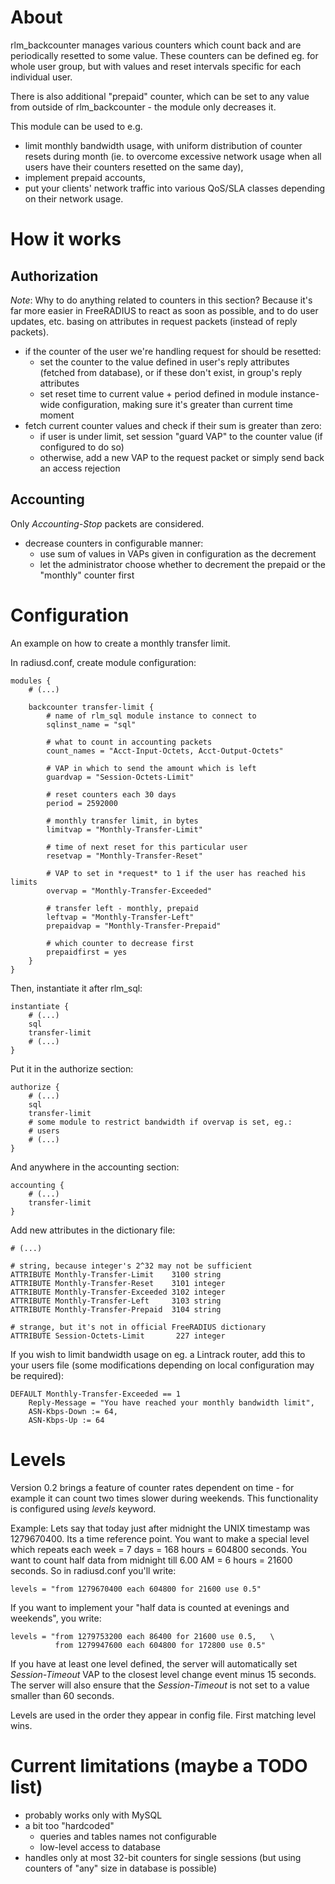 About
=====

rlm_backcounter manages various counters which count back and are periodically
resetted to some value. These counters can be defined eg. for whole user group,
but with values and reset intervals specific for each individual user.

There is also additional "prepaid" counter, which can be set to any value from
outside of rlm_backcounter - the module only decreases it.

This module can be used to e.g.

  * limit monthly bandwidth usage, with uniform distribution of counter resets
    during month (ie. to overcome excessive network usage when all users have
    their counters resetted on the same day),
  * implement prepaid accounts,
  * put your clients' network traffic into various QoS/SLA classes depending on
    their network usage.

How it works
============

Authorization
-------------

_Note_: Why to do anything related to counters in this section? Because it's far
more easier in FreeRADIUS to react as soon as possible, and to do user updates,
etc. basing on attributes in request packets (instead of reply packets).

* if the counter of the user we're handling request for should be resetted:
    * set the counter to the value defined in user's reply attributes
      (fetched from database), or if these don't exist, in group's reply
      attributes
    * set reset time to current value + period defined in module
      instance-wide configuration, making sure it's greater than current
      time moment
* fetch current counter values and check if their sum is greater than
  zero:
    * if user is under limit, set session "guard VAP" to the counter
      value (if configured to do so)
    * otherwise, add a new VAP to the request packet or simply send back
      an access rejection

Accounting
----------

Only _Accounting-Stop_ packets are considered.

* decrease counters in configurable manner:
     * use sum of values in VAPs given in configuration as the decrement
     * let the administrator choose whether to decrement the prepaid or the
       "monthly" counter first

Configuration
=============

An example on how to create a monthly transfer limit.

In radiusd.conf, create module configuration:

    modules {
        # (...)

        backcounter transfer-limit {
            # name of rlm_sql module instance to connect to
            sqlinst_name = "sql"

            # what to count in accounting packets
            count_names = "Acct-Input-Octets, Acct-Output-Octets"

            # VAP in which to send the amount which is left
            guardvap = "Session-Octets-Limit"

            # reset counters each 30 days
            period = 2592000

            # monthly transfer limit, in bytes
            limitvap = "Monthly-Transfer-Limit"

            # time of next reset for this particular user
            resetvap = "Monthly-Transfer-Reset"

            # VAP to set in *request* to 1 if the user has reached his limits
            overvap = "Monthly-Transfer-Exceeded"

            # transfer left - monthly, prepaid
            leftvap = "Monthly-Transfer-Left"
            prepaidvap = "Monthly-Transfer-Prepaid"

            # which counter to decrease first
            prepaidfirst = yes
        }
    }

Then, instantiate it after rlm_sql:

    instantiate {
        # (...)
        sql
        transfer-limit
        # (...)
    }

Put it in the authorize section:

    authorize {
        # (...)
        sql
        transfer-limit
        # some module to restrict bandwidth if overvap is set, eg.:
        # users
        # (...)
    }

And anywhere in the accounting section:

    accounting {
        # (...)
        transfer-limit
    }

Add new attributes in the dictionary file:

    # (...)

    # string, because integer's 2^32 may not be sufficient
    ATTRIBUTE Monthly-Transfer-Limit    3100 string
    ATTRIBUTE Monthly-Transfer-Reset    3101 integer
    ATTRIBUTE Monthly-Transfer-Exceeded 3102 integer
    ATTRIBUTE Monthly-Transfer-Left     3103 string
    ATTRIBUTE Monthly-Transfer-Prepaid  3104 string

    # strange, but it's not in official FreeRADIUS dictionary
    ATTRIBUTE Session-Octets-Limit       227 integer

If you wish to limit bandwidth usage on eg. a Lintrack router, add this to your
users file (some modifications depending on local configuration may be
required):

    DEFAULT Monthly-Transfer-Exceeded == 1
        Reply-Message = "You have reached your monthly bandwidth limit",
        ASN-Kbps-Down := 64,
        ASN-Kbps-Up := 64

Levels
======

Version 0.2 brings a feature of counter rates dependent on time - for example it
can count two times slower during weekends. This functionality is configured
using *levels* keyword.

Example: Lets say that today just after midnight the UNIX timestamp was
1279670400. Its a time reference point. You want to make a special level which
repeats each week = 7 days = 168 hours = 604800 seconds. You want to count half
data from midnight till 6.00 AM = 6 hours = 21600 seconds. So in radiusd.conf
you'll write:

    levels = "from 1279670400 each 604800 for 21600 use 0.5"

If you want to implement your "half data is counted at evenings and weekends",
you write:

    levels = "from 1279753200 each 86400 for 21600 use 0.5,   \
              from 1279947600 each 604800 for 172800 use 0.5"

If you have at least one level defined, the server will automatically set
*Session-Timeout* VAP to the closest level change event minus 15 seconds. The
server will also ensure that the *Session-Timeout* is not set to a value smaller
than 60 seconds.

Levels are used in the order they appear in config file. First matching level
wins.

Current limitations (maybe a TODO list)
=======================================

* probably works only with MySQL
* a bit too "hardcoded"
    * queries and tables names not configurable
    * low-level access to database 
* handles only at most 32-bit counters for single sessions (but using counters
  of "any" size in database is possible)
